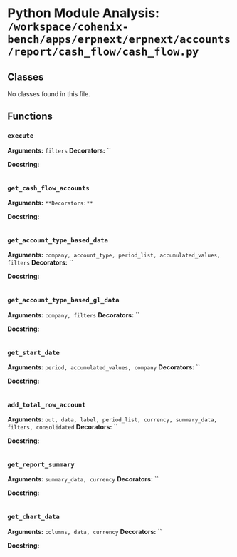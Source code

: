 # Python Module Analysis: `/workspace/cohenix-bench/apps/erpnext/erpnext/accounts/report/cash_flow/cash_flow.py`

## Classes

No classes found in this file.


## Functions

### `execute`
**Arguments:** `filters`
**Decorators:** ``

**Docstring:**
```

```
### `get_cash_flow_accounts`
**Arguments:** ``
**Decorators:** ``

**Docstring:**
```

```
### `get_account_type_based_data`
**Arguments:** `company, account_type, period_list, accumulated_values, filters`
**Decorators:** ``

**Docstring:**
```

```
### `get_account_type_based_gl_data`
**Arguments:** `company, filters`
**Decorators:** ``

**Docstring:**
```

```
### `get_start_date`
**Arguments:** `period, accumulated_values, company`
**Decorators:** ``

**Docstring:**
```

```
### `add_total_row_account`
**Arguments:** `out, data, label, period_list, currency, summary_data, filters, consolidated`
**Decorators:** ``

**Docstring:**
```

```
### `get_report_summary`
**Arguments:** `summary_data, currency`
**Decorators:** ``

**Docstring:**
```

```
### `get_chart_data`
**Arguments:** `columns, data, currency`
**Decorators:** ``

**Docstring:**
```

```

